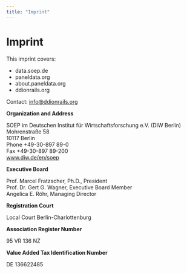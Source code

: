 ```yaml
---
title: "Imprint"
---
```


# Imprint

This imprint covers:

* data.soep.de
* paneldata.org
* about.paneldata.org
* ddionrails.org

Contact: info@ddionrails.org

**Organization and Address**

SOEP im Deutschen Institut für Wirtschaftsforschung e.V. (DIW Berlin)<br />
Mohrenstraße 58<br />
10117 Berlin<br />
Phone +49-30-897 89-0<br />
Fax +49-30-897 89-200<br />
www.diw.de/en/soep

**Executive Board**

Prof. Marcel Fratzscher, Ph.D., President<br />
Prof. Dr. Gert G. Wagner, Executive Board Member<br />
Angelica E. Röhr, Managing Director

**Registration Court**

Local Court Berlin-Charlottenburg

**Association Register Number**

95 VR 136 NZ

**Value Added Tax Identification Number**

DE 136622485 

